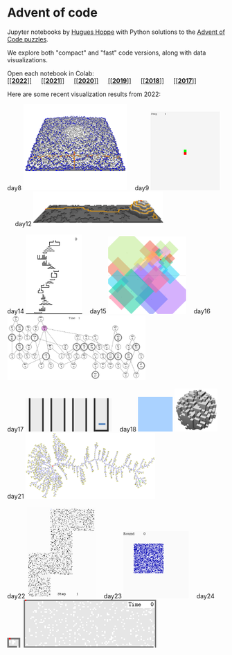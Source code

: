 # Advent of code

Jupyter notebooks by [Hugues Hoppe](http://hhoppe.com/) with Python solutions to the
[Advent of Code puzzles](https://adventofcode.com/).

We explore both "compact" and "fast" code versions, along with data visualizations.

Open each notebook in Colab:<br/>
<a href="https://colab.research.google.com/github/hhoppe/advent_of_code/blob/main/2022/advent_of_code_2022.ipynb" target="_parent">[[**2022**]]</a> &emsp;
<a href="https://colab.research.google.com/github/hhoppe/advent_of_code/blob/main/2021/advent_of_code_2021.ipynb" target="_parent">[[**2021**]]</a> &emsp;
<a href="https://colab.research.google.com/github/hhoppe/advent_of_code/blob/main/2020/advent_of_code_2020.ipynb" target="_parent">[[**2020**]]</a> &emsp;
<a href="https://colab.research.google.com/github/hhoppe/advent_of_code/blob/main/2019/advent_of_code_2019.ipynb" target="_parent">[[**2019**]]</a> &emsp;
<a href="https://colab.research.google.com/github/hhoppe/advent_of_code/blob/main/2018/advent_of_code_2018.ipynb" target="_parent">[[**2018**]]</a> &emsp;
<a href="https://colab.research.google.com/github/hhoppe/advent_of_code/blob/main/2017/advent_of_code_2017.ipynb" target="_parent">[[**2017**]]</a> &emsp;

Here are some recent visualization results from 2022:

day8 <img src="https://github.com/hhoppe/advent_of_code/raw/main/2022/results/day08e.gif" width="240">&emsp;
day9 <img src="https://github.com/hhoppe/advent_of_code/raw/main/2022/results/day09b.gif" width="160">&emsp;
day12 <img src="https://github.com/hhoppe/advent_of_code/raw/main/2022/results/day12c.gif" width="300">
<br/><br/>
day14 <img src="https://github.com/hhoppe/advent_of_code/raw/main/2022/results/day14.gif" width="130">&emsp;
day15 <img src="https://github.com/hhoppe/advent_of_code/raw/main/2022/results/day15b.gif" width="180">&emsp;
day16 <img src="https://github.com/hhoppe/advent_of_code/raw/main/2022/results/day16b.gif" width="320">
<br/><br/>
day17 <img src="https://github.com/hhoppe/advent_of_code/raw/main/2022/results/day17.gif" width="200">&emsp;
day18 <img src="https://github.com/hhoppe/advent_of_code/raw/main/2022/results/day18a.gif" width="80">
 <img src="https://github.com/hhoppe/advent_of_code/raw/main/2022/results/day18c.gif" width="100">&emsp;
day21 <img src="https://github.com/hhoppe/advent_of_code/raw/main/2022/results/day21b.png" width="300">
<br/><br/>
day22 <img src="https://github.com/hhoppe/advent_of_code/raw/main/2022/results/day22.gif" width="160">&emsp;
day23 <img src="https://github.com/hhoppe/advent_of_code/raw/main/2022/results/day23.gif" width="151">&emsp;
day24 <img src="https://github.com/hhoppe/advent_of_code/raw/main/2022/results/day24a.gif" width="30">&nbsp;
 <img src="https://github.com/hhoppe/advent_of_code/raw/main/2022/results/day24c.gif" width="306">

